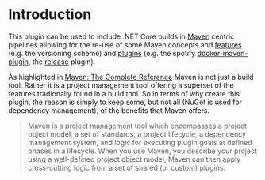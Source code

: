 # Introduction

This plugin can be used to include .NET Core builds in [Maven](https://maven.apache.org/what-is-maven.html) centric pipelines allowing for the re-use 
of some Maven concepts and [features](https://maven.apache.org/maven-features.html) (e.g. the versioning scheme) and 
[plugins](https://maven.apache.org/plugins/index.html) (e.g. the spotify [docker-maven-plugin](https://github.com/spotify/docker-maven-plugin), 
the [release](http://maven.apache.org/maven-release/maven-release-plugin/) plugin).

As highlighted in [Maven: The Complete Reference](http://books.sonatype.com/mvnref-book/reference/index.html) Maven is not just a build tool. 
Rather it is a project management tool offering a superset of the features tradionally found in a build tool. So in terms of why create this 
plugin, the reason is simply to keep some, but not all (NuGet is used for dependency management), of the benefits that Maven offers.

> Maven is a project management tool which encompasses a project object model, a set of standards, a project lifecycle, a dependency management system, 
> and logic for executing plugin goals at defined phases in a lifecycle. 
> When you use Maven, you describe your project using a well-defined project object model, Maven can then apply cross-cutting logic from a set of shared
> (or custom) plugins.